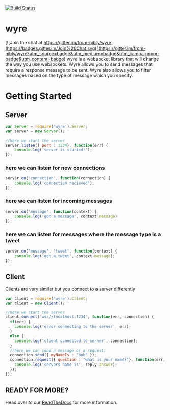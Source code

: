 [![Build Status](https://drone.io/github.com/from-nibly/wyre/status.png)](https://drone.io/github.com/from-nibly/wyre/latest)

# wyre

[![Join the chat at https://gitter.im/from-nibly/wyre](https://badges.gitter.im/Join%20Chat.svg)](https://gitter.im/from-nibly/wyre?utm_source=badge&utm_medium=badge&utm_campaign=pr-badge&utm_content=badge)
wyre is a websocket library that will change the way you use websockets.  Wyre allows you to send messages that require a response message to be sent. Wyre also allows you to filter messages based on the type of message which you specify.

# Getting Started

## Server
```js
var Server = require('wyre').Server;
var server = new Server();

//here we start the server
server.listen({ port : 1234}, function(err) {
    console.log('server is started!');
});
```

### here we can listen for new connections
```js
server.on('connection', function(connection) {
    console.log('connection recieved');
});
```

### here we can listen for incoming messages
```js
server.on('message', function(context) {
    console.log('got a message', context.message)
});
```

### here we can listen for messages where the message type is a tweet
```js
server.on('message', 'tweet', function(context) {
    console.log('got a tweet', context.message);
});
```

## Client
Clients are very similar but you connect to a server differently
```js
var Client = require('wyre').Client;
var client = new Client();

//here we start the server
client.connect('ws://localhost:1234', function(err, connection) {
  if(err) {
    console.log('error connecting to the server', err);
  }
  else {
    console.log('client connected to server', connection);
  }
  //here we can send a message or a request;
  connection.send({ myNameIs : "bob" });
  connection.request({ question : "what is your name?"}, function(err, reply) {
    console.log('servers name is', reply.answer);
  });
});
```

## READY FOR MORE?
Head over to our [ReadTheDocs](http://wyre.readthedocs.org/en/latest/) for more information.
